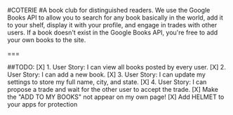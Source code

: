 #COTERIE
#A book club for distinguished readers. We use the Google Books API to allow you to search for any book basically in the world, add it to your shelf, display it with your profile, and engage in trades with other users. If a book doesn't exist in the Google Books API, you're free to add your own books to the site.

===

##TODO:
[X] 1.	User Story: I can view all books posted by every user.
[X] 2.	User Story: I can add a new book.
[X] 3.	User Story: I can update my settings to store my full name, city, and state.
[X]	4. User Story: I can propose a trade and wait for the other user to accept the trade.
[X] Make the "ADD TO MY BOOKS" not appear on my own page!
[X] Add HELMET to your apps for protection
